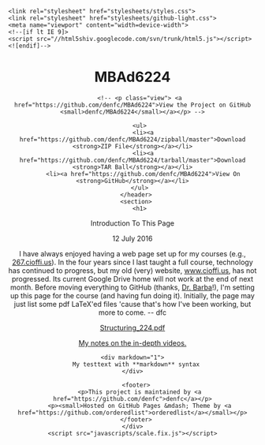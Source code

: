 <!doctype html>
<html>
  <head>
    <meta charset="utf-8">
    <meta http-equiv="X-UA-Compatible" content="chrome=1">
    <title>MBAd6224</title> <!-- shows on the browser tab; formerly had, "by denfc"-->

    <link rel="stylesheet" href="stylesheets/styles.css">
    <link rel="stylesheet" href="stylesheets/github-light.css">
    <meta name="viewport" content="width=device-width">
    <!--[if lt IE 9]>
    <script src="//html5shiv.googlecode.com/svn/trunk/html5.js"></script>
    <![endif]-->
  </head>
  <body>
    <div class="wrapper">
      <header>
        <h1>MBAd6224</h1>
        <p></p>

        <!-- <p class="view"> <a href="https://github.com/denfc/MBAd6224">View the Project on GitHub <small>denfc/MBAd6224</small></a></p> -->

        <ul>
          <li><a href="https://github.com/denfc/MBAd6224/zipball/master">Download <strong>ZIP File</strong></a></li>
          <li><a href="https://github.com/denfc/MBAd6224/tarball/master">Download <strong>TAR Ball</strong></a></li>
          <li><a href="https://github.com/denfc/MBAd6224">View On <strong>GitHub</strong></a></li>
        </ul>
      </header>
      <section>
        <h1>
<a id="MBAd6224" class="anchor" href="#mbad6224" aria-hidden="true"><span aria-hidden="true" class="octicon octicon-link"></span></a>Introduction To This Page</h1>

<p>12 July 2016</p>

<p>I have always enjoyed having a web page set up for my courses (e.g., <a href="http://267.cioffi.us">267.cioffi.us</a>).  In the four years since I last taught a full course, technology has continued to progress, but my old (very) website, <a href="http://www.cioffi.us">www.cioffi.us</a>, has not progressed.  Its current Google Drive home will not work at the end of next month.  Before moving everything to GitHub (thanks, <a href="http://lorenabarba.com/" class="user-mention" target="_blank">Dr. Barba</a>!), I'm setting up this page for the course (and having fun doing it).  Initially, the page may just list some pdf LaTeX'ed files 'cause that's how I've been working, but more to come. -- dfc</p>
      </section>
      <section>
        <p>
          <a href="https://drive.google.com/open?id=0ByY6ydNOWOJacWdWa0RKNVJEV2c" target="_blank">Structuring_224.pdf</a></a>
        </p><p>  
          <a href="224_Video_Notes_1--14_melted.pdf" target="_blank">My notes on the in-depth videos.</a></a>
        </p>
      </section>
      
    <div markdown="1">
      My testtext with **markdown** syntax
    </div>

      <footer>
        <p>This project is maintained by <a href="https://github.com/denfc">denfc</a></p>
        <p><small>Hosted on GitHub Pages &mdash; Theme by <a href="https://github.com/orderedlist">orderedlist</a></small></p>
      </footer>
    </div>
    <script src="javascripts/scale.fix.js"></script>
    
  </body>
</html>
